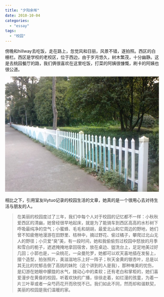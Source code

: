 ```yaml
---
title: "夕阳余晖"
date: 2010-10-04
categories: 
  - "essay"
tags: 
  - "校园"
---
```


傍晚和hillway去吃饭，走在路上，忽觉风和日丽，风景不错，遂拍照。西区的白栅栏。西区是学校的老校区，位于西边，由于岁月悠久，树木繁茂，十分幽静。这是去桃园餐厅的路，我们俩很喜欢在这里吃饭，打菜的阿姨很慷慨，刷卡的阿姨也很公道。

![西区的白栅栏](images/5050164621_6da4a0ec67_z.jpg)

相比之下，引用室友lilytuo记录的校园生活的文章，她真的是一个很用心去对待生活与朋友的人。

> 在美丽的校园度过了三年，我们中每个人对于校园的记忆都不一样：小秋秋爱西区的清幽，她曾经很早地起床，就是为了能骑车到西区高高的水杉树下呼吸最纯净的空气；小蜜蜂、毛毛和胡胡，最爱北山和它周边的野地，她们曾不知疲倦地漫游在田野里、桔林中，摘过野花、偷过橘子，攀爬过北山无人的野径；小贝爱“臭”美，有一段时间，她和我偷偷剪过校园中怒放的月季和雪白的栀子，遮遮掩掩地拿回宿舍，放在桌边、盥洗台上，足足地美过好几回；小郭也是，一朵桃花，一朵曼陀罗，她都可以欢天喜地插在发髻上，摆个造型，拍张照片，美滋滋地乐上好一阵子；秋天金黄的银杏叶，总是以其无比的忧郁击倒了高挑的妹陀（这个讲到的人是我），那种唯美的忧伤，是幻游在她眼中朦胧的水气，拨动心中的柔软；还有老白和掌柜的，她们喜爱漫步在黄昏的校园，听着欢快的广播，徐徐走着，如烂漫的孩童，为着一片三叶草或者一朵芍药花开而欣悦不已。我们如此不同，然而却和谐默契，美丽的校园是我们温暖的家。
